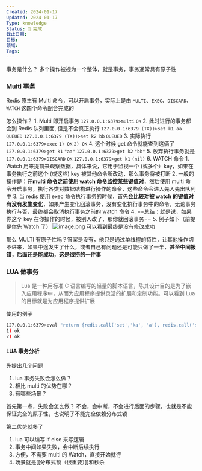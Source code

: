```yaml
---
Created: 2024-01-17
Updated: 2024-01-17
Type: knowledge
Status: 🌱 完成
截止日期: 
目标: 
领域: 
Tags:
---
```

事务是什么？
	多个操作被视为一个整体，就是事务，事务通常具有原子性

### Multi 事务
Redis 原生有 Multi 命令，可以开启事务，实际上是由 `MULTI`、`EXEC`、`DISCARD`、`WATCH` 这四个命令配合完成的

怎么操作？
	1. Multi 即开启事务
		`127.0.0.1:6379>multi`
		`OK`
	2. 此时进行的事务都会到 Redis 队列里面, 但是不会真正执行
		`127.0.0.1:6379 (TX))>set k1 aa`
		`QUEUED`
		`127.0.0.1:6379 (TX))>set k2 bb`
		`QUEUED`
	3. 实际执行
		`127.0.0.1:6379>exec`
		`1) OK` 
		`2) OK` 
	4. 这个时候 get 命令就能查到这俩了
		`127.0.0.1:6379>get k1`
		`"aa"`
		`127.0.0.1:6379>get k2`
		`"bb"`
	5. 放弃执行事务就是
		`127.0.0.1:6379>DISCARD`
		`OK` 
		`127.0.0.1:6379>get k1`
		`(nil)`
	6. WATCH 命令
		1. Watch 用来提前来观察数据，具体来说，它用于监视一个 (或多个）key，如果在事务执行之前这个 (或这些) key 被其他命令所改动，那么事务将被打断
		2. 一般的操作是：在**multi 命令之前使用 watch 命令监控某些键值对**，然后使用 multi 命令开启事务，执行各类对数据结构进行操作的命令，这些命令会进入先入先出队列中
		3. 当 redis 使用 exec 命令执行事务的时候，首先**会比较对被 watch 的键值对有没有发生变化**，如果产生变化回滚事务，没有变化执行事务中的命令，无论事务执行与否，最终都会取消执行事务之前的 watch 命令
		4. ==总结：就是说，如果你这个 key 在你操作的时候，被别人改了，那你就回滚事务==
		5. 例子如下（前提是你先 Watch 了） ![image.png](https://obsidian-pic-1317906728.cos.ap-nanjing.myqcloud.com/obsidian/20240114225819.png) 可以看到最终是没有修改成功

那么 MULTI 有原子性吗？答案是没有，他只是通过单线程的特性，让其他操作切不进来，如果中途发生了什么，或者自己有问题还是可能只做了一半，**甚至中间报错，后面还是能成功，这是很捞的一件事**


### LUA 做事务

>Lua 是一种用标准 C 语言编写的轻量的脚本语言，陈其设计目的是为了嵌入应用程序中，从而为应用程序提供灵活的扩展和定制功能。可以看到 Lua 的目标就是为应用程序提供扩展

使用的例子
```BASH
127.0.0.1:6379>eval "return {redis.call('set','ka', 'a'), redis.call('set','kb', 'b')}" 0
1) ok
2) ok
```

#### LUA 事务分析
先提出几个问题
1. lua 事务失败会怎么做？
2. 相比 multi 的优势在哪？
3. 有哪些场景？

首先第一点，失败会怎么做？
	不会，会中断，不会进行后面的步骤，也就是不能保证完全的原子性，也说明了不能完全依赖分布式锁

第二优势就多了
1. lua 可以编写 if else 来写逻辑
2. 事务中间如果失败，会中断后续执行
3. 方便，不需要 multi 的 Watch，直接开始就行
4. 场景就是[[分布式锁（很重要）]]和秒杀
